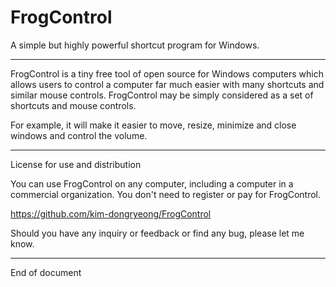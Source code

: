 # FrogControl
A simple but highly powerful shortcut program for Windows.

-------------

FrogControl is a tiny free tool of open source for Windows computers which allows users to control a computer far much easier with many shortcuts and similar mouse controls. FrogControl may be simply considered as a set of shortcuts and mouse controls. 

For example, it will make it easier to move, resize, minimize and close windows and control the volume.


-------------

License for use and distribution

 
You can use FrogControl on any computer, including a computer in a commercial 
organization. You don't need to register or pay for FrogControl.



https://github.com/kim-dongryeong/FrogControl

Should you have any inquiry or feedback or find any bug, please let me know.



---
End of document